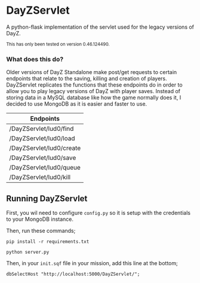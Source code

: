 # DayZServlet
A python-flask implementation of the servlet used for the legacy versions of DayZ.

<sup>This has only been tested on version 0.46.124490.</sup>

### What does this do?
Older versions of DayZ Standalone make post/get requests to certain endpoints that relate to the saving, killing and creation of players. DayZServlet replicates the functions that these endpoints do in order to allow you to play legacy versions of DayZ with player saves. Instead of storing data in a MySQL database like how the game normally does it, I decided to use MongoDB as it is easier and faster to use.

| Endpoints                |
| ------------------------ |
| /DayZServlet/lud0/find   |
| /DayZServlet/lud0/load   |
| /DayZServlet/lud0/create |
| /DayZServlet/lud0/save   |
| /DayZServlet/lud0/queue  |
| /DayZServlet/lud0/kill   |

## Running DayZServlet
First, you wil need to configure `config.py` so it is setup with the credentials to your MongoDB instance.

Then, run these commands;

`pip install -r requirements.txt`

`python server.py`

Then, in your `init.sqf` file in your mission, add this line at the bottom;

`dbSelectHost "http://localhost:5000/DayZServlet/";`
